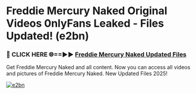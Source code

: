 # Freddie Mercury Naked Original Videos 0nlyFans Leaked - Files Updated! (e2bn)

<h3>🔴 CLICK HERE 🌐==►► <a href="https://tinyurl.com/yckcrads" rel="nofollow">Freddie Mercury Naked Updated Files</a></h3>

Get Freddie Mercury Naked and all content. Now you can access all videos and pictures of Freddie Mercury Naked. New Updated Files 2025!

[![e2bn](https://i.imgur.com/hpKpOFt.gif)](https://tinyurl.com/yckcrads)
